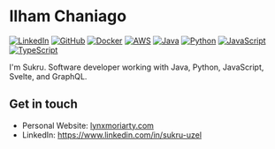 # Ilham Chaniago

[![LinkedIn](https://img.shields.io/badge/Instagram-000?style=flat&logoColor=red&logo=instagram)](https://www.linkedin.com/in/sukru-uzel)
[![GitHub](https://img.shields.io/badge/-GitHub-000?style=flat&logo=github)](https://www.github.com/ilhamchaniiago)
[![Docker](https://img.shields.io/badge/-Docker-000?style=flat&logo=docker)](https://hub.docker.com/u/suzel)
[![AWS](https://img.shields.io/badge/-AWS-000?&logoColor=F90&logo=Amazon-AWS)](https://aws.amazon.com)
[![Java](https://img.shields.io/badge/-Java-000?style=flat&logoColor=ed8b00&logo=openjdk)](https://www.openjdk.org)
[![Python](https://img.shields.io/badge/-Python-000?style=flat&logoColor=ffd343&logo=python)](https://www.python.org)
[![JavaScript](https://img.shields.io/badge/-JavaScript-000?style=flat&logo=javascript)](https://en.wikipedia.org/wiki/JavaScript)
[![TypeScript](https://img.shields.io/badge/-TypeScript-000?style=flat&logo=typescript)](https://www.typescriptlang.org)

I'm Sukru. Software developer working with Java, Python, JavaScript, Svelte, and GraphQL.

## Get in touch
- Personal Website: [lynxmoriarty.com](https://www.lynxmoriarty.com)
- LinkedIn: https://www.linkedin.com/in/sukru-uzel
